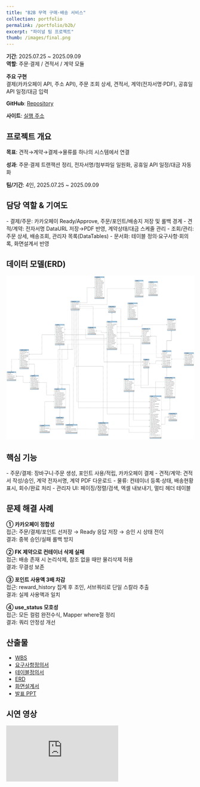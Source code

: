 ```yaml
---
title: "B2B 무역 구매·배송 서비스"
collection: portfolio
permalink: /portfolio/b2b/
excerpt: "파이널 팀 프로젝트"
thumb: /images/final.png
---
```


<section class="proj-meta card">
  <p><strong>기간</strong>: 2025.07.25 ~ 2025.09.09<br>
  <strong>역할</strong>: 주문·결제 / 견적서 / 계약 모듈</p>
  <p><strong>주요 구현</strong><br>
  결제(카카오페이 API, 주소 API), 주문 조회 상세, 견적서, 계약(전자서명·PDF), 공휴일 API 일정/대금 입력</p>
  <p><strong>GitHub</strong>:
    <a href="https://github.com/freestyle-y/final_project_b2b" target="_blank" rel="noopener">Repository</a>
  </p>
  <p><strong>사이트</strong>:
    <a href="http://3.36.133.135:9000/" target="_blank" rel="noopener">실행 주소</a>
  </p>
</section>

## 프로젝트 개요
<div class="card">
  <p><strong>목표</strong>: 견적→계약→결제→물류를 하나의 시스템에서 연결</p>
  <p><strong>성과</strong>: 주문·결제 트랜잭션 정리, 전자서명/첨부파일 일원화, 공휴일 API 일정/대금 자동화</p>
  <p><strong>팀/기간</strong>: 4인, 2025.07.25 ~ 2025.09.09</p>
</div>

## 담당 역할 & 기여도
<div class="card">
- 결제/주문: 카카오페이 Ready/Approve, 주문/포인트/배송지 저장 및 롤백 경계  
- 견적/계약: 전자서명 DataURL 저장→PDF 반영, 계약상태/대금 스케줄 관리  
- 조회/관리: 주문 상세, 배송조회, 관리자 목록(DataTables)  
- 문서화: 테이블 정의·요구사항·회의록, 화면설계서 반영
</div>

## 데이터 모델(ERD)
<div class="card">
  <img src="/assets/docs/b2b/4. ERD_Y조(B2B 무역).png" alt="B2B ERD" loading="lazy">
</div>

## 핵심 기능
<div class="card">
- 주문/결제: 장바구니·주문 생성, 포인트 사용/적립, 카카오페이 결제  
- 견적/계약: 견적서 작성/승인, 계약 전자서명, 계약 PDF 다운로드  
- 물류: 컨테이너 등록·상태, 배송현황 표시, 회수/완료 처리  
- 관리자 UI: 페이징/정렬/검색, 엑셀 내보내기, 멀티 헤더 테이블
</div>

## 문제 해결 사례
<div class="card">
<p><strong>① 카카오페이 정합성</strong><br>
접근: 주문/결제/포인트 선저장 → Ready 응답 저장 → 승인 시 상태 전이<br>
결과: 중복 승인/실패 롤백 방지</p>

<p><strong>② FK 제약으로 컨테이너 삭제 실패</strong><br>
접근: 배송 존재 시 논리삭제, 참조 없을 때만 물리삭제 허용<br>
결과: 무결성 보존</p>

<p><strong>③ 포인트 사용액 3배 차감</strong><br>
접근: reward_history 집계 후 조인, 서브쿼리로 단일 스칼라 추출<br>
결과: 실제 사용액과 일치</p>

<p><strong>④ use_status 모호성</strong><br>
접근: 모든 컬럼 완전수식, Mapper where절 정리<br>
결과: 쿼리 안정성 개선</p>
</div>

## 산출물
<div class="card doc-list">
  <ul>
    <li><a href="/assets/docs/b2b/1. WBS_Y조(B2B무역).xlsx">WBS</a></li>
    <li><a href="/assets/docs/b2b/2. 요구사항 정의서_Y조(B2B 무역).xlsx">요구사항정의서</a></li>
    <li><a href="/assets/docs/b2b/3. 테이블 정의서_Y조(B2B 무역).xlsx">테이블정의서</a></li>
    <li><a href="/assets/docs/b2b/4. ERD_Y조(B2B 무역).png" target="_blank">ERD</a></li>
    <li><a href="/assets/docs/b2b/5. 화면설계서_Y조(B2B 무역).pptx">화면설계서</a></li>
    <li><a href="/assets/docs/b2b/7. 발표 PPT_Y조(B2B 무역).pptx">발표 PPT</a></li>
  </ul>
</div>

## 시연 영상
<div class="video card">
  <iframe src="https://www.youtube.com/embed/USnFH2vjaoQ"
    title="B2B 프로젝트 시연영상"
    frameborder="0" allowfullscreen></iframe>
</div>

